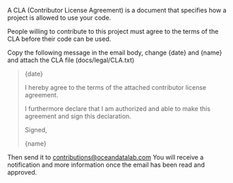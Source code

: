 A CLA (Contributor License Agreement) is a document that specifies how a
project is allowed to use your code.

People willing to contribute to this project must agree to the terms of the CLA
before their code can be used.

Copy the following message in the email body, change {date} and {name} and
attach the CLA file (docs/legal/CLA.txt)

> {date}
>
> I hereby agree to the terms of the attached contributor license agreement.
>
> I furthermore declare that I am authorized and able to make this agreement
> and sign this declaration.
>
> Signed,
>
> {name}

Then send it to <contributions@oceandatalab.com>
You will receive a notification and more information once the email has been
read and approved.

